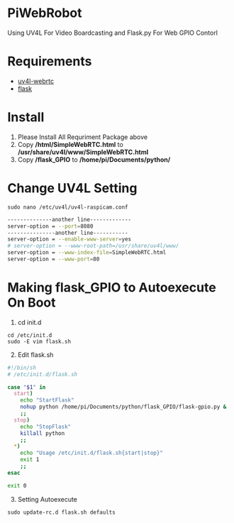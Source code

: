 # PiWebRobot
Using UV4L For Video Boardcasting and Flask.py For Web GPIO Contorl

# Requirements
* [uv4l-webrtc](https://www.linux-projects.org/uv4l/installation/)
* [flask](http://mattrichardson.com/Raspberry-Pi-Flask/)

# Install
1. Please Install All Requriment Package above
2. Copy **/html/SimpleWebRTC.html** to **/usr/share/uv4l/www/SimpleWebRTC.html**
3. Copy **/flask_GPIO** to **/home/pi/Documents/python/**

# Change UV4L Setting

```Shell Session
sudo nano /etc/uv4l/uv4l-raspicam.conf
```

```Bash
--------------another line-------------
server-option = --port=8080
---------------another line-----------
server-option = --enable-www-server=yes
# server-option = --www-root-path=/usr/share/uv4l/www/
server-option = --www-index-file=SimpleWebRTC.html
server-option = --www-port=80
```

# Making flask_GPIO to Autoexecute On Boot

1. cd init.d
```Shell Session
cd /etc/init.d
sudo -E vim flask.sh
```

2. Edit flask.sh

```Bash
#!/bin/sh
# /etc/init.d/flask.sh

case "$1" in
  start)
    echo "StartFlask"
    nohup python /home/pi/Documents/python/flask_GPIO/flask-gpio.py &
    ;;
  stop)
    echo "StopFlask"
    killall python
    ;;
  *)
    echo "Usage /etc/init.d/flask.sh{start|stop}"
    exit 1
    ;;
esac

exit 0
```

3. Setting Autoexecute

```Shell Session
sudo update-rc.d flask.sh defaults
```
